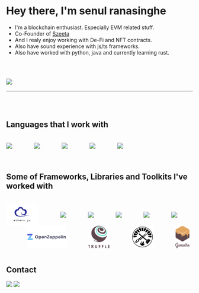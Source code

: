 # Hey there, I'm senul ranasinghe

- I'm a blockchain enthusiast. Especially EVM related stuff.
- Co-Founder of <a href="https://szeeta.com" target="_blank">Szeeta</a>
- And I realy enjoy working with De-Fi and NFT contracts.
- Also have sound experience with js/ts frameworks.
- Also have worked with python, java and currently learning rust.

<br/>
<br/>

![](https://github-readme-streak-stats.herokuapp.com/?user=senul724&hide_border=false)<br/>

<hr>
<br/>
<br/>

## Languages that I work with

<div style="display: inline_block"><br>
 <!-- solidity -->
 <img height="40" align="center" src="https://cdn.jsdelivr.net/gh/devicons/devicon/icons/solidity/solidity-original.svg" />
  &nbsp;&nbsp;&nbsp;&nbsp;&nbsp;&nbsp;&nbsp;&nbsp;&nbsp;&nbsp;&nbsp;&nbsp;&nbsp;
  
 <!-- ts -->
  <img height="40" align="center" src="https://cdn.jsdelivr.net/gh/devicons/devicon/icons/typescript/typescript-original.svg" />
  &nbsp;&nbsp;&nbsp;&nbsp;&nbsp;&nbsp;&nbsp;&nbsp;&nbsp;&nbsp;&nbsp;&nbsp;&nbsp;
  
 <!-- js -->
 <img height="40" align="center" src="https://cdn.jsdelivr.net/gh/devicons/devicon/icons/javascript/javascript-original.svg" />
  &nbsp;&nbsp;&nbsp;&nbsp;&nbsp;&nbsp;&nbsp;&nbsp;&nbsp;&nbsp;&nbsp;&nbsp;&nbsp;
  
 <!-- python -->
 <img height="50" align="center" src="https://cdn.jsdelivr.net/gh/devicons/devicon/icons/python/python-original.svg" />
  &nbsp;&nbsp;&nbsp;&nbsp;&nbsp;&nbsp;&nbsp;&nbsp;&nbsp;&nbsp;&nbsp;&nbsp;&nbsp;
  
  <!-- java -->
 <img height="50" align="center" src="https://cdn.jsdelivr.net/gh/devicons/devicon/icons/java/java-original.svg" />
  &nbsp;&nbsp;&nbsp;&nbsp;&nbsp;&nbsp;&nbsp;&nbsp;&nbsp;&nbsp;&nbsp;&nbsp;&nbsp;
          
</div>
<br/>
<br/>

## Some of Frameworks, Libraries and Toolkits I've worked with

<div style="display: inline_block"><br>
 <!-- ethers -->
 <img height="60" align="center" src="./images/ethersjs.png" />
  &nbsp;&nbsp;&nbsp;&nbsp;&nbsp;&nbsp;&nbsp;&nbsp;&nbsp;&nbsp;&nbsp;&nbsp;&nbsp;

  <!-- next -->
 <img height="60" align="center" src="https://cdn.jsdelivr.net/gh/devicons/devicon/icons/nextjs/nextjs-original.svg" />
  &nbsp;&nbsp;&nbsp;&nbsp;&nbsp;&nbsp;&nbsp;&nbsp;&nbsp;&nbsp;&nbsp;&nbsp;&nbsp;

  <!-- express -->
  <img height="50" align="center" src="https://cdn.jsdelivr.net/gh/devicons/devicon/icons/express/express-original.svg" />
  &nbsp;&nbsp;&nbsp;&nbsp;&nbsp;&nbsp;&nbsp;&nbsp;&nbsp;&nbsp;&nbsp;&nbsp;&nbsp;
  
  <!-- react -->
 <img height="60" align="center" src="https://cdn.jsdelivr.net/gh/devicons/devicon/icons/react/react-original-wordmark.svg" />
  &nbsp;&nbsp;&nbsp;&nbsp;&nbsp;&nbsp;&nbsp;&nbsp;&nbsp;&nbsp;&nbsp;&nbsp;&nbsp;

  <!-- trpc -->
  <img height="50" align="center" src="https://trpc.io/img/logo.svg" />
  &nbsp;&nbsp;&nbsp;&nbsp;&nbsp;&nbsp;&nbsp;&nbsp;&nbsp;&nbsp;&nbsp;&nbsp;&nbsp;

  <!-- prisma -->
  <img height="55" align="center" src="https://www.freelogovectors.net/wp-content/uploads/2022/01/prisma_logo-freelogovectors.net_.png" />
  &nbsp;&nbsp;&nbsp;&nbsp;&nbsp;&nbsp;&nbsp;&nbsp;&nbsp;&nbsp;&nbsp;&nbsp;&nbsp;
 
 <!-- openzeppalin -->
 <img height="60" align="center" src="./images/oz.png" />
  &nbsp;&nbsp;&nbsp;&nbsp;&nbsp;&nbsp;&nbsp;&nbsp;&nbsp;&nbsp;&nbsp;&nbsp;&nbsp;
 
 <!-- truffle -->
 <img height="60" align="center" src="./images/truffle.svg" />
  &nbsp;&nbsp;&nbsp;&nbsp;&nbsp;&nbsp;&nbsp;&nbsp;&nbsp;&nbsp;&nbsp;&nbsp;&nbsp;
 
 <!-- foundry -->
 <img height="60" align="center" src="./images/foundry.png" />
  &nbsp;&nbsp;&nbsp;&nbsp;&nbsp;&nbsp;&nbsp;&nbsp;&nbsp;&nbsp;&nbsp;&nbsp;&nbsp;
 
 <!-- ganache -->
 <img height="60" align="center" src="./images/ganache.svg" />
  &nbsp;&nbsp;&nbsp;&nbsp;&nbsp;&nbsp;&nbsp;&nbsp;&nbsp;&nbsp;&nbsp;&nbsp;&nbsp;
  
</div>

## Contact
  
<div>
  <a href="https://twitter.com/RrSenul" target="_blank"><img src="https://img.shields.io/badge/-Twitter-%230077B5?style=for-the-badge&logo=twitter&logoColor=white" target="_blank"></a>
  <a href = "mailto: senul.rr@gmail.com"><img src="https://img.shields.io/badge/-Gmail-%23EA4335?style=for-the-badge&logo=gmail&logoColor=white" target="_blank"></a>
 </br>
</br>

</div>
